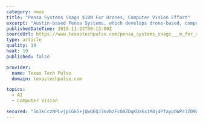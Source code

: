 ```yaml
---
category: news
title: "Pensa Systems Snags $10M For Drones, Computer Vision Effort"
excerpt: "Austin-based Pensa Systems, which develops drone-based, computer vision systems being used for tracking store inventory, has raised $10M in a seed funding, the company said this week. The funding was led by Signia Venture Partners, and also included ATX ..."
publishedDateTime: 2019-11-22T00:13:00Z
sourceUrl: https://www.texastechpulse.com/pensa_systems_snags___m_for_drones_computer_vision_effort/s-0079192.html
type: article
quality: 19
heat: 19
published: false

provider:
  name: Texas Tech Pulse
  domain: texastechpulse.com

topics:
  - AI
  - Computer Vision

secured: "5n1kCczNPLvjpiGk5+jQwQEQJ7mvbzFc08ZDqKQzEx1M4j4PfaypbWPr3Z09Whj25X1e5YYcqHT5EqsBCtr4neb9Bwu+qx/xsWEL1BEhPmsw8mOA9H+9xPGO2pwABPsNKZrJewwteeCcC9V2l0q65O4sGPiDtVvsgdi9KtNzthJAhchgg4mO+z5NIhcN9apIjmb5ZUxG5ez2mo6X2kTp/x9G5X/lcKbPSA2cBPmElnVWzRhAScMm3HYzh9Azptm0rJ5z1pshMtQB22vLEEieKg==;/uOCpHKu6l+V43tRhgG55Q=="
---
```


